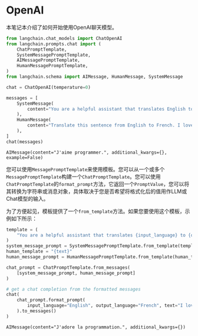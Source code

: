 # OpenAI

本笔记本介绍了如何开始使用OpenAI聊天模型。


```python
from langchain.chat_models import ChatOpenAI
from langchain.prompts.chat import (
    ChatPromptTemplate,
    SystemMessagePromptTemplate,
    AIMessagePromptTemplate,
    HumanMessagePromptTemplate,
)
from langchain.schema import AIMessage, HumanMessage, SystemMessage
```


```python
chat = ChatOpenAI(temperature=0)
```


```python
messages = [
    SystemMessage(
        content="You are a helpful assistant that translates English to French."
    ),
    HumanMessage(
        content="Translate this sentence from English to French. I love programming."
    ),
]
chat(messages)
```




    AIMessage(content="J'aime programmer.", additional_kwargs={}, example=False)



您可以使用`MessagePromptTemplate`来使用模板。您可以从一个或多个`MessagePromptTemplate`构建一个`ChatPromptTemplate`。您可以使用`ChatPromptTemplate`的`format_prompt`方法，它返回一个`PromptValue`，您可以将其转换为字符串或消息对象，具体取决于您是否希望将格式化后的值用作LLM或Chat模型的输入。

为了方便起见，模板提供了一个`from_template`方法。如果您要使用这个模板，示例如下所示：


```python
template = (
    "You are a helpful assistant that translates {input_language} to {output_language}."
)
system_message_prompt = SystemMessagePromptTemplate.from_template(template)
human_template = "{text}"
human_message_prompt = HumanMessagePromptTemplate.from_template(human_template)
```


```python
chat_prompt = ChatPromptTemplate.from_messages(
    [system_message_prompt, human_message_prompt]
)

# get a chat completion from the formatted messages
chat(
    chat_prompt.format_prompt(
        input_language="English", output_language="French", text="I love programming."
    ).to_messages()
)
```




    AIMessage(content="J'adore la programmation.", additional_kwargs={})




```python

```

